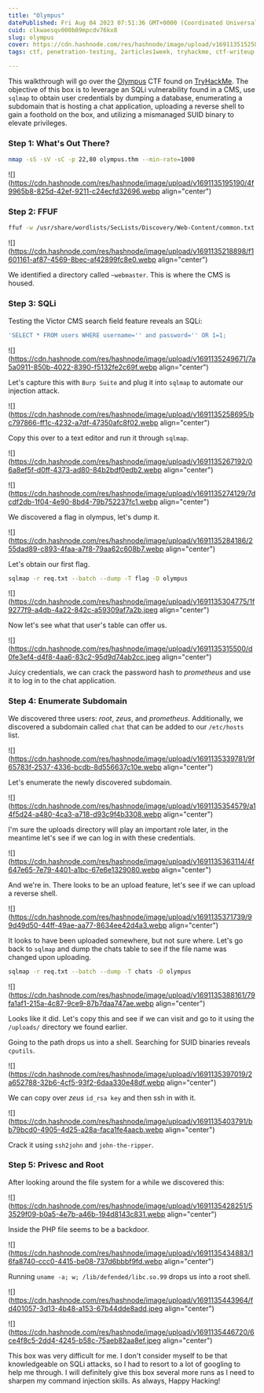 ```yaml
---
title: "Olympus"
datePublished: Fri Aug 04 2023 07:51:36 GMT+0000 (Coordinated Universal Time)
cuid: clkwaesqv000b09mpcdv76kx8
slug: olympus
cover: https://cdn.hashnode.com/res/hashnode/image/upload/v1691135152580/3cb598d3-32e8-4fe1-be65-c5fc7905ad52.png
tags: ctf, penetration-testing, 2articles1week, tryhackme, ctf-writeup

---
```


This walkthrough will go over the [Olympus](https://tryhackme.com/room/olympusroom) CTF found on [TryHackMe](https://tryhackme.com/). The objective of this box is to leverage an SQLi vulnerability found in a CMS, use `sqlmap` to obtain user credentials by dumping a database, enumerating a subdomain that is hosting a chat application, uploading a reverse shell to gain a foothold on the box, and utilizing a mismanaged SUID binary to elevate privileges.

### Step 1: What's Out There?

```bash
nmap -sS -sV -sC -p 22,80 olympus.thm --min-rate=1000
```

![](https://cdn.hashnode.com/res/hashnode/image/upload/v1691135195190/4f9965b8-825d-42ef-9211-c24ecfd32696.webp align="center")

### Step 2: FFUF

```bash
ffuf -w /usr/share/wordlists/SecLists/Discovery/Web-Content/common.txt:FUZZ -u http://olympus.thm/FUZZ -fc 403
```

![](https://cdn.hashnode.com/res/hashnode/image/upload/v1691135218898/f1601161-af87-4569-8bec-af42899fc8e0.webp align="center")

We identified a directory called `~webmaster`. This is where the CMS is housed.

### Step 3: SQLi

Testing the Victor CMS search field feature reveals an SQLi:

```sql
'SELECT * FROM users WHERE username='' and password='' OR 1=1;
```

![](https://cdn.hashnode.com/res/hashnode/image/upload/v1691135249671/7a5a0911-850b-4022-8390-f5132fe2c69f.webp align="center")

Let's capture this with `Burp Suite` and plug it into `sqlmap` to automate our injection attack.

![](https://cdn.hashnode.com/res/hashnode/image/upload/v1691135258695/bc797866-ff1c-4232-a7df-47350afc8f02.webp align="center")

Copy this over to a text editor and run it through `sqlmap`.

![](https://cdn.hashnode.com/res/hashnode/image/upload/v1691135267192/06a8ef5f-d0ff-4373-ad80-84b2bdf0edb2.webp align="center")

![](https://cdn.hashnode.com/res/hashnode/image/upload/v1691135274129/7dcdf2db-1f04-4e90-8bd4-79b752237fc1.webp align="center")

We discovered a flag in olympus, let's dump it.

![](https://cdn.hashnode.com/res/hashnode/image/upload/v1691135284186/255dad89-c893-4faa-a7f8-79aa62c608b7.webp align="center")

Let's obtain our first flag.

```bash
sqlmap -r req.txt --batch --dump -T flag -D olympus
```

![](https://cdn.hashnode.com/res/hashnode/image/upload/v1691135304775/1f9277f9-a4db-4a22-842c-a59309af7a2b.jpeg align="center")

Now let's see what that user's table can offer us.

![](https://cdn.hashnode.com/res/hashnode/image/upload/v1691135315500/d0fe3ef4-d4f8-4aa6-83c2-95d9d74ab2cc.jpeg align="center")

Juicy credentials, we can crack the password hash to *prometheus* and use it to log in to the chat application.

### Step 4: Enumerate Subdomain

We discovered three users: *root*, *zeus*, and *prometheus*. Additionally, we discovered a subdomain called `chat` that can be added to our `/etc/hosts` list.

![](https://cdn.hashnode.com/res/hashnode/image/upload/v1691135339781/9f65783f-2537-4336-bcdb-8d556637c10e.webp align="center")

Let's enumerate the newly discovered subdomain.

![](https://cdn.hashnode.com/res/hashnode/image/upload/v1691135354579/a14f5d24-a480-4ca3-a718-d93c9f4b3308.webp align="center")

I'm sure the uploads directory will play an important role later, in the meantime let's see if we can log in with these credentials.

![](https://cdn.hashnode.com/res/hashnode/image/upload/v1691135363114/4f647e65-7e79-4401-a1bc-67e6e1329080.webp align="center")

And we're in. There looks to be an upload feature, let's see if we can upload a reverse shell.

![](https://cdn.hashnode.com/res/hashnode/image/upload/v1691135371739/99d49d50-44ff-49ae-aa77-8634ee42d4a3.webp align="center")

It looks to have been uploaded somewhere, but not sure where. Let's go back to `sqlmap` and dump the chats table to see if the file name was changed upon uploading.

```bash
sqlmap -r req.txt --batch --dump -T chats -D olympus
```

![](https://cdn.hashnode.com/res/hashnode/image/upload/v1691135388161/79fa1af1-215a-4c87-9ce9-87b7daa747ae.webp align="center")

Looks like it did. Let's copy this and see if we can visit and go to it using the `/uploads/` directory we found earlier.

Going to the path drops us into a shell. Searching for SUID binaries reveals `cputils`.

![](https://cdn.hashnode.com/res/hashnode/image/upload/v1691135397019/2a652788-32b6-4cf5-93f2-6daa330e48df.webp align="center")

We can copy over *zeus* `id_rsa key` and then ssh in with it.

![](https://cdn.hashnode.com/res/hashnode/image/upload/v1691135403791/bb79bcd0-4905-4d25-a28a-faca1fe4aacb.webp align="center")

Crack it using `ssh2john` and `john-the-ripper`.

### Step 5: Privesc and Root

After looking around the file system for a while we discovered this:

![](https://cdn.hashnode.com/res/hashnode/image/upload/v1691135428251/53529f09-b0a5-4e7b-a46b-194d8143c831.webp align="center")

Inside the PHP file seems to be a backdoor.

![](https://cdn.hashnode.com/res/hashnode/image/upload/v1691135434883/16fa8740-ccc0-4415-be08-737d6bbbf9fd.webp align="center")

Running `uname -a; w; /lib/defended/libc.so.99` drops us into a root shell.

![](https://cdn.hashnode.com/res/hashnode/image/upload/v1691135443964/fd401057-3d13-4b48-a153-67b44dde8add.jpeg align="center")

![](https://cdn.hashnode.com/res/hashnode/image/upload/v1691135446720/6ce4f8c5-2dd4-4245-b58c-75aeb82aa8ef.jpeg align="center")

This box was very difficult for me. I don't consider myself to be that knowledgeable on SQLi attacks, so I had to resort to a lot of googling to help me through. I will definitely give this box several more runs as I need to sharpen my command injection skills. As always, Happy Hacking!